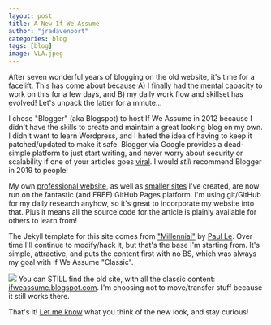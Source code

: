 ```yaml
---
layout: post
title: A New If We Assume
author: "jradavenport"
categories: blog
tags: [blog]
image: VLA.jpeg
---
```


After seven wonderful years of blogging on the old website, it's time for a facelift. This has come about because A) I finally had the mental capacity to work on this for a few days, and B) my daily work flow and skillset has evolved! Let's unpack the latter for a minute...

I chose "Blogger" (aka Blogspot) to host If We Assume in 2012 because I didn't have the skills to create and maintain a great looking blog on my own. I didn't want to learn Wordpress, and I hated the idea of having to keep it patched/updated to make it safe. Blogger via Google provides a dead-simple platform to just start writing, and never worry about security or scalability if one of your articles goes [viral](https://www.ifweassume.com/2012/10/the-united-states-of-starbucks.html). I would *still* recommend Blogger in 2019 to people!

My own [professional website](http://jradavenport.github.io), as well as [smaller sites](http://seti.news) I've created, are now run on the fantastic (and FREE) GitHub Pages platform.  I'm using git/GitHub for my daily research anyhow, so it's great to incorporate my website into that. Plus it means all the source code for the article is plainly available for others to learn from!

The Jekyll template for this site comes from ["Millennial"](https://lenpaul.github.io/projects/millennial.html) by [Paul Le](https://www.lenpaul.com/). Over time I'll continue to modify/hack it, but that's the base I'm starting from. It's simple, attractive, and puts the content first with no BS, which was always my goal with If We Assume "Classic".

![](https://2.bp.blogspot.com/-KtJq1gGDoqY/UHTVqnFxfAI/AAAAAAAAA3U/l68dhHfqWEA/s1600/tri.png)
You can STILL find the old site, with all the classic content: [ifweassume.blogspot.com](http://ifweassume.blogspot.com). I'm choosing not to move/transfer stuff because it still works there.


That's it! [Let me know](http://twitter.com/jradavenport) what you think of the new look, and stay curious!
